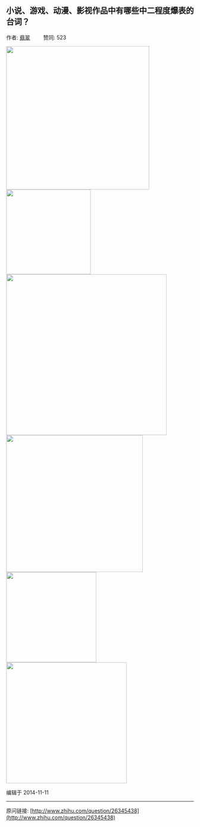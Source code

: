 ## 小说、游戏、动漫、影视作品中有哪些中二程度爆表的台词？

作者: [翡翠](http://www.zhihu.com/people/fei-cui-87)&nbsp;&nbsp;&nbsp;&nbsp;&nbsp;&nbsp;&nbsp;&nbsp; 赞同: 523


<img src="http://pic4.zhimg.com/ce7de933f2633d46bbfdab2c3613e60f_b.jpg" data-rawwidth="384" data-rawheight="159" class="content_image" width="384"><img src="http://pic2.zhimg.com/a136e3b2476f34b4d324e0f07f970ab5_b.jpg" data-rawwidth="227" data-rawheight="175" class="content_image" width="227"><img src="http://pic4.zhimg.com/b9903e667046b1c4fae5d37e5a33348f_b.jpg" data-rawwidth="431" data-rawheight="261" class="origin_image zh-lightbox-thumb" width="431" data-original="http://pic4.zhimg.com/b9903e667046b1c4fae5d37e5a33348f_r.jpg"><img src="http://pic1.zhimg.com/39d91493c47787f5b471f78b00c4c0a8_b.jpg" data-rawwidth="367" data-rawheight="162" class="content_image" width="367"><img src="http://pic2.zhimg.com/4ab5753ecc846264b947cccb1cdd9da9_b.jpg" data-rawwidth="242" data-rawheight="154" class="content_image" width="242"><img src="http://pic4.zhimg.com/c3392c72c3a6b78711b71db470a2405f_b.jpg" data-rawwidth="324" data-rawheight="288" class="content_image" width="324">



编辑于 2014-11-11



---
原问链接: [http://www.zhihu.com/question/26345438](http://www.zhihu.com/question/26345438)